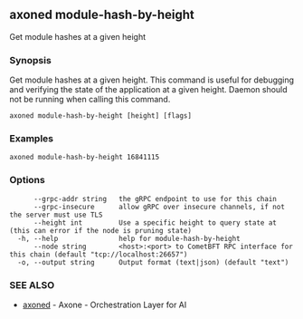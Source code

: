 ## axoned module-hash-by-height

Get module hashes at a given height

### Synopsis

Get module hashes at a given height. This command is useful for debugging and verifying the state of the application at a given height. Daemon should not be running when calling this command.

```
axoned module-hash-by-height [height] [flags]
```

### Examples

```
axoned module-hash-by-height 16841115
```

### Options

```
      --grpc-addr string   the gRPC endpoint to use for this chain
      --grpc-insecure      allow gRPC over insecure channels, if not the server must use TLS
      --height int         Use a specific height to query state at (this can error if the node is pruning state)
  -h, --help               help for module-hash-by-height
      --node string        <host>:<port> to CometBFT RPC interface for this chain (default "tcp://localhost:26657")
  -o, --output string      Output format (text|json) (default "text")
```

### SEE ALSO

* [axoned](axoned.md)	 - Axone - Orchestration Layer for AI
